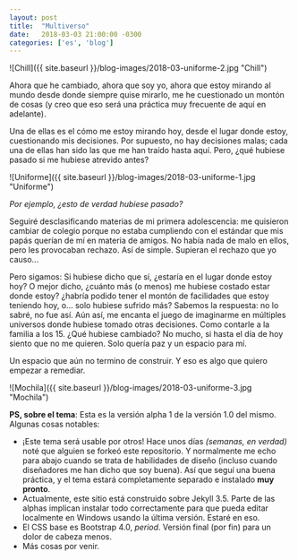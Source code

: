 ```yaml
---
layout: post
title:  "Multiverso"
date:   2018-03-03 21:00:00 -0300
categories: ['es', 'blog']
---
```

![Chill]({{ site.baseurl }}/blog-images/2018-03-uniforme-2.jpg "Chill")

Ahora que he cambiado, ahora que soy yo, ahora que estoy mirando al mundo desde donde siempre quise mirarlo, me he cuestionado un montón de cosas (y creo que eso será una práctica muy frecuente de aquí en adelante).

Una de ellas es el cómo me estoy mirando hoy, desde el lugar donde estoy, cuestionando mis decisiones. Por supuesto, no hay decisiones malas; cada una de ellas han sido las que me han traído hasta aquí. Pero, ¿qué hubiese pasado si me hubiese atrevido antes?

![Uniforme]({{ site.baseurl }}/blog-images/2018-03-uniforme-1.jpg "Uniforme")

*Por ejemplo, ¿esto de verdad hubiese pasado?*

Seguiré desclasificando materias de mi primera adolescencia: me quisieron cambiar de colegio porque no estaba cumpliendo con el estándar que mis papás querían de mí en materia de amigos. No había nada de malo en ellos, pero les provocaban rechazo. Así de simple. Supieran el rechazo que yo causo...

Pero sigamos: Si hubiese dicho que sí, ¿estaría en el lugar donde estoy hoy? O mejor dicho, ¿cuánto más (o menos) me hubiese costado estar donde estoy? ¿habría podido tener el montón de facilidades que estoy teniendo hoy, o... solo hubiese sufrido más? Sabemos la respuesta: no lo sabré, no fue así. Aún así, me encanta el juego de imaginarme en múltiples universos donde hubiese tomado otras decisiones. Como contarle a la familia a los 15. ¿Qué hubiese cambiado? No mucho, si hasta el día de hoy siento que no me quieren. Solo quería paz y un espacio para mí.

Un espacio que aún no termino de construir. Y eso es algo que quiero empezar a remediar.

![Mochila]({{ site.baseurl }}/blog-images/2018-03-uniforme-3.jpg "Mochila")

**PS, sobre el tema**: Esta es la versión alpha 1 de la versión 1.0 del mismo. Algunas cosas notables:
- ¡Este tema será usable por otros! Hace unos días *(semanas, en verdad)* noté que alguien se forkeó este repositorio. Y normalmente me echo para abajo cuando se trata de habilidades de diseño (incluso cuando diseñadores me han dicho que soy buena). Así que seguí una buena práctica, y el tema estará completamente separado e instalado **muy pronto**.
- Actualmente, este sitio está construido sobre Jekyll 3.5. Parte de las alphas implican instalar todo correctamente para que pueda editar localmente en Windows usando la última versión. Estaré en eso.
- El CSS base es Bootstrap 4.0, *period*. Versión final (por fin) para un dolor de cabeza menos.
- Más cosas por venir.
